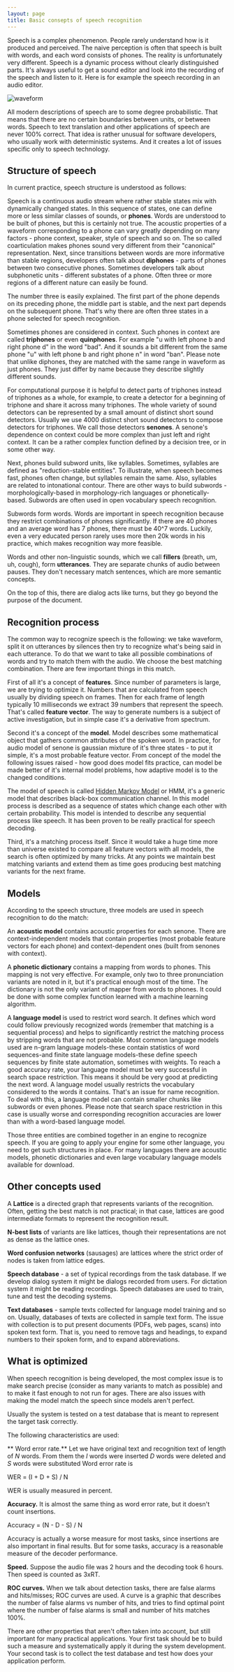 ```yaml
---
layout: page 
title: Basic consepts of speech recognition
---
```


Speech is a complex phenomenon. People rarely understand how is it produced and 
perceived. The naive perception is often that speech is built with words, and 
each word consists of phones. The reality is unfortunately very different. 
Speech is a dynamic process without clearly distinguished parts. It's always 
useful to get a sound editor and look into the recording of the speech and 
listen to it. Here is for example the speech recording in an audio editor.

![waveform](/data/waveform.png)

All modern descriptions of speech are to some degree probabilistic. That means 
that there are no certain boundaries between units, or between words. Speech to 
text translation and other applications of speech are never 100% correct. That 
idea is rather unusual for software developers, who usually work with 
deterministic systems. And it creates a lot of issues specific only to speech 
technology.

## Structure of speech

In current practice, speech structure is understood as follows:

Speech is a continuous audio stream where rather stable states mix with 
dynamically changed states. In this sequence of states, one can define more or 
less similar classes of sounds, or **phones**. Words are understood to be built 
of phones, but this is certainly not true. The acoustic properties of a 
waveform corresponding to a phone can vary greatly depending on many factors - 
phone context, speaker, style of speech and so on. The so called coarticulation 
makes phones sound very different from their "canonical" representation. Next, 
since transitions between words are more informative than stable regions, 
developers often talk about **diphones** - parts of phones between two 
consecutive phones. Sometimes developers talk about subphonetic units - 
different substates of a phone. Often three or more regions of a different 
nature can easily be found.

The number three is easily explained. The first part of the phone depends on 
its preceding phone, the middle part is stable, and the next part depends on 
the subsequent phone. That's why there are often three states in a phone 
selected for speech recognition.

Sometimes phones are considered in context. Such phones in context are called 
**triphones** or even **quinphones**. For example "u with left phone b and 
right phone d" in the word "bad".  And it sounds a bit different from the same 
phone "u" with left phone b and right phone n" in word "ban". Please note that 
unlike diphones, they are matched with the same range in waveform as just 
phones. They just differ by name because they describe slightly different 
sounds. 

For computational purpose it is helpful to detect parts of triphones instead of 
triphones as a whole, for example, to create a detector for a beginning of 
triphone and share it across many triphones. The whole variety of sound 
detectors can be represented by a small amount of distinct short sound 
detectors. Usually we use 4000 distinct short sound detectors to compose 
detectors for triphones. We call those detectors **senones**. A senone's 
dependence on context could be more complex than just left and right context. 
It can be a rather complex function defined by a decision tree, or in some 
other way.

Next, phones build subword units, like syllables. Sometimes, syllables are 
defined as "reduction-stable entities". To illustrate, when speech becomes 
fast, phones often change, but syllables remain the same. Also, syllables are 
related to intonational contour. There are other ways to build subwords - 
morphologically-based in morphology-rich languages or phonetically-based. 
Subwords are often used in open vocabulary speech recognition.

Subwords form words. Words are important in speech recognition because they 
restrict combinations of phones significantly. If there are 40 phones and an 
average word has 7 phones, there must be 40^7 words. Luckily, even a very 
educated person rarely uses more then 20k words in his practice, which makes 
recognition way more feasible.

Words and other non-linguistic sounds, which we call **fillers** (breath, um, 
uh, cough), form **utterances**. They are separate chunks of audio between 
pauses. They don't necessary match sentences, which are more semantic concepts.

On the top of this, there are dialog acts like turns, but they go beyond the 
purpose of the document.

## Recognition process

The common way to recognize speech is the following: we take waveform, split it 
on utterances by silences then try to recognize what's being said in each 
utterance. To do that we want to take all possible combinations of words and 
try to match them with the audio. We choose the best matching combination. 
There are few important things in this
match.

First of all it's a concept of **features**. Since number of parameters is 
large, we are trying to optimize it. Numbers that are calculated from speech 
usually by dividing speech on frames. Then for each frame of length typically 
10 milliseconds we extract 39 numbers that represent the speech. That's called 
**feature vector**. The way to generate numbers is a subject of active 
investigation, but in simple case it's a derivative from spectrum.

Second it's a concept of the **model**. Model describes some mathematical 
object that gathers common attributes of the spoken word. In practice, for 
audio model of senone is gaussian mixture of it's three states - to put it 
simple, it's a most probable feature vector. From concept of the model the 
following issues raised - how good does model fits practice, can model  be made 
better of it's internal model problems, how adaptive model is to the changed 
conditions.

The model of speech is called [Hidden Markov 
Model](http://en.wikipedia.org/wiki/Hidden_Markov_model) or HMM, it's a generic 
model that describes black-box communication channel. In this model process is 
described as a sequence of states which change each other with certain 
probability. This model is intended to describe any sequential process like 
speech. It has been proven to be really practical for speech decoding.

Third, it's a matching process itself. Since it would take a huge time more 
than universe existed to compare all feature vectors with all models, the 
search is often optimized by many tricks. At any points we maintain best 
matching variants and extend them as time goes producing best matching variants 
for the next frame.

## Models

According to the speech structure, three models are used in speech recognition 
to do the match:

An **acoustic model** contains acoustic properties for each senone. There are 
context-independent models that contain properties (most probable feature 
vectors for each phone) and context-dependent ones (built from senones with 
context).

A **phonetic dictionary** contains a mapping from words to phones. This mapping 
is not very effective. For example, only two to three pronunciation variants 
are noted in it, but it's practical enough most of the time. The dictionary is 
not the only variant of mapper from words to phones. It could be done with some 
complex function learned with a machine learning algorithm.

A **language model** is used to restrict word search. It defines which word 
could follow previously recognized words (remember that matching is a 
sequential process) and helps to significantly restrict the matching process by 
stripping words that are not probable. Most common language models used are 
n-gram language models-these contain statistics of word sequences-and finite 
state language models-these define speech sequences by finite state automation, 
sometimes with weights. To reach a good accuracy rate, your language model must 
be very successful in search space restriction. This means it should be very 
good at predicting the next word. A language model usually
restricts the vocabulary considered to the words it contains. That's an issue 
for name recognition. To deal with this, a language model can contain smaller 
chunks like subwords or even phones. Please note that search space restriction 
in this case is usually worse and corresponding recognition accuracies are 
lower than with a word-based language model.

Those three entities are combined together in an engine to recognize speech. If 
you are going to apply your engine for some other language, you need to get 
such structures in place. For many languages there are acoustic models, 
phonetic dictionaries and even large vocabulary language models available for 
download.

## Other concepts used

A **Lattice** is a directed graph that represents variants of the recognition. 
Often, getting the best match is not practical; in that case, lattices are good 
intermediate formats to represent the recognition result. 

**N-best lists** of variants are like lattices, though their representations 
are not as dense as the lattice ones.

**Word confusion networks** (sausages) are lattices where the strict order of 
nodes is taken from lattice edges.

**Speech database** - a set of typical recordings from the task database. If we 
develop dialog system it might be dialogs recorded from users. For  dictation 
system it might be reading recordings. Speech databases are used to train, tune 
and test the decoding systems.

**Text databases** - sample texts collected for language model training and so 
on. Usually, databases of texts are collected in sample text form. The issue 
with collection is to put present documents (PDFs, web pages, scans) into 
spoken text form. That is, you need to remove tags and headings, to expand 
numbers to their spoken form, and to expand abbreviations.

## What is optimized

When speech recognition is being developed, the most complex issue is to make 
search precise (consider as many variants to match as possible) and to make it 
fast enough to not run for ages. There are also issues with making the model 
match the speech since models aren't perfect.

Usually the system is tested on a test database that is meant to represent the 
target task correctly.

The following characteristics are used:

** Word error rate.** Let we have original text and recognition text of length 
of *N* words. From them the *I* words were inserted *D* words were deleted and 
*S* words were substituted Word error rate is

WER = (I + D + S) / N

WER is usually measured in percent.

**Accuracy.** It is almost the same thing as word error rate, but it doesn't 
count insertions. 

Accuracy = (N - D - S) / N

Accuracy is actually a worse measure for most tasks, since insertions are also 
important in final results. But for some tasks, accuracy is a reasonable 
measure of the decoder performance.

**Speed.** Suppose the audio file was 2 hours and the decoding took 6 hours. 
Then speed is counted as 3xRT.

**ROC curves.** When we talk about detection tasks, there are false alarms and 
hits/misses; ROC curves are used. A curve is a graphic that describes the 
number of false alarms vs number of hits, and tries to find optimal point where 
the number of false alarms is small and number of hits matches 100%.

There are other properties that aren't often taken into account, but still 
important for many practical applications. Your first task should be to build 
such a measure and systematically apply it during the system development. Your 
second task is to collect the test database and test how does your application 
perform.
